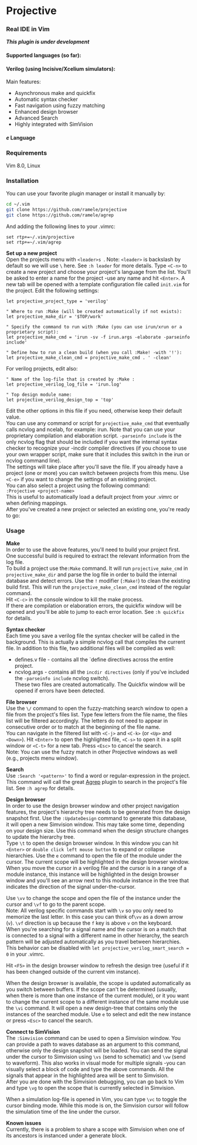# Projective
### Real IDE in Vim

_**This plugin is under development**_

#### Supported languages (so far):

#### Verilog (using Incisive/Xcelium simulators):
Main features:
* Asynchronous make and quickfix
* Automatic syntax checker
* Fast navigation using fuzzy matching
* Enhanced design browser
* Advanced Search
* Highly integrated with SimVision
#### _e_ Language

### Requirements
Vim 8.0, Linux

### Installation
You can use your favorite plugin manager or install it manually by:
```sh
cd ~/.vim
git clone https://github.com/ramele/projective
git clone https://github.com/ramele/agrep
```
And adding the following lines to your .vimrc:
```viml
set rtp+=~/.vim/projective
set rtp+=~/.vim/agrep
```

**Set up a new project**  
Open the projects menu with `<leader>s `.
Note: `<leader>` is backslash by default so we will use `\` here. See `:h leader` for more details.
Type `<C-n>` to create a new project and choose your project's language from the list. You'll be asked to enter a name for the project -use any name and hit `<Enter>`. A new tab will be opened with a template configuration file called `init.vim` for the project. Edit the following settings:
```viml
let projective_project_type = 'verilog'

" Where to run :Make (will be created automatically if not exists):
let projective_make_dir = '$TOP/work'

" Specify the command to run with :Make (you can use irun/xrun or a proprietary script):
let projective_make_cmd = 'irun -sv -f irun.args -elaborate -parseinfo include'

" Define how to run a clean build (when you call :Make! -with '!'):
let projective_make_clean_cmd = projective_make_cmd . ' -clean'
```
For verilog projects, edit also:
```viml
" Name of the log-file that is created by :Make :
let projective_verilog_log_file = 'irun.log'

" Top design module name:
let projective_verilog_design_top = 'top'
```
Edit the other options in this file if you need, otherwise keep their default value.  
You can use any command or script for `projective_make_cmd` that eventually calls ncvlog and ncelab, for example: irun. Note that you can use your proprietary compilation and elaboration script. `-parseinfo include` is the only ncvlog flag that should be included if you want the internal syntax checker to recognize your -incdir compiler directives (if you choose to use your own wrapper script, make sure that it includes this switch in the irun or ncvlog command line).  
The settings will take place after you'll save the file. If you already have a project (one or more) you can switch between projects from this menu. Use `<C-e>` if you want to change the settings of an existing project.  
You can also select a project using the following command:  
`:Projective <project-name>`  
This is useful to automatically load a default project from your .vimrc or when defining mappings.  
After you've created a new project or selected an existing one, you're ready to go:  

### Usage

**Make**  
In order to use the above features, you'll need to build your project first. One successful build is required to extract the relevant information from the log file.  
To build a project use the`:Make` command. It will run `projective_make_cmd` in `projective_make_dir` and parse the log file in order to build the internal database and detect errors. Use the `!` modifier (`:Make!`) to clean the existing build first. This will run the `projective_make_clean_cmd` instead of the regular command.  
Hit `<C-c>` in the console window to kill the make process.  
If there are compilation or elaboration errors, the quickfix window will be opened and you'll be able to jump to each error location. See `:h quickfix` for details.

**Syntax checker**  
Each time you save a verilog file the syntax checker will be called in the background. This is actually a simple ncvlog call that compiles the current file. In addition to this file, two additional files will be compiled as well:
* defines.v file - contains all the `define directives across the entire project.  
* ncvlog.args -  contains all the `incdir directives` (only if you've included the `-parseinfo include` ncvlog switch).  
These two files are created automatically. The Quickfix window will be opened if errors have been detected.

**File browser**  
Use the `\/` command to open the fuzzy-matching search window to open a file from the project's files list. Type few letters from the file name, the files list will be filtered accordingly. The letters do not need to appear in consecutive order or to match at the beginning of the file name.  
You can navigate in the filtered list with `<C-j>` and `<C-k>` (or `<Up>` and `<Down>`). Hit `<Enter>` to open the highlighted file, `<C-s>` to open it in a split window or `<C-t>` for a new tab. Press `<Esc>` to cancel the search.  
Note: You can use the fuzzy match in other Projective windows as well (e.g., projects menu window).

**Search**  
Use `:Search '<pattern>'` to find a word or regular-expression in the project. This command will call the great [Agrep](https://github.com/ramele/agrep) plugin to search in the project's file list. See `:h agrep` for details.  

**Design browser**  
In order to use the design browser window and other project navigation features, the project's hierarchy tree needs to be generated from the design snapshot first. Use the `:UpdateDesign` command to generate this database, it will open a new Simvision window. This may take some time, depending on your design size. Use this command when the design structure changes to update the hierarchy tree.  
Type `\t` to open the design browser window. In this window you can hit `<Enter>` or `double click left mouse button` to expand or collapse hierarchies. Use the `e` command to open the file of the module under the cursor. The current scope will be highlighted in the design browser window.  
When you move the cursor in a verilog file and the cursor is in a range of a module instance, this instance will be highlighted in the design browser window and you'll see an arrow next to this module instance in the tree that indicates the direction of the signal under-the-cursor.  

Use `\vv` to change the scope and open the file of the instance under the cursor and `\vf` to go to the parent scope.  
Note: All verilog specific commands start with `\v` so you only need to memorize the last letter. In this case you can think of`\vv` as a down arrow (`v`). `\vf` direction is up because the `f` key is above `v` on the keyboard.  
When you're searching for a signal name and the cursor is on a match that is connected to a signal with a different name in other hierarchy, the search pattern will be adjusted automatically as you travel between hierarchies. This behavior can be disabled with `let projective_verilog_smart_search = 0` in your .vimrc.  

Hit `<F5>` in the design browser window to refresh the design tree (useful if it has been changed outside of the current vim instance).  

When the design browser is available, the scope is updated automatically as you switch between buffers. If the scope can't be determined (usually, when there is more than one instance of the current module), or it you want to change the current scope to a different instance of the same module use the `\vi` command. It will open a new design-tree that contains only the instances of the searched module. Use `e` to select and edit the new instance or press `<Esc>` to cancel the search.  

**Connect to SimVision**  
The `:Simvision` command can be used to open a Simvision window. You can provide a path to waves database as an argument to this command, otherwise only the design snapshot will be loaded. You can send the signal under the cursor to Simvision using `\vs` (send to schematic) and `\vw` (send to waveform). This also works in visual mode for multiple signals -you can visually select a block of code and type the above commands. All the signals that appear in the highlighted area will be sent to Simvision.  
After you are done with the Simvision debugging, you can go back to Vim and type `\vg` to open the scope that is currently selected in Simvision.  

When a simulation log-file is opened in Vim, you can type `\vc` to toggle the cursor binding mode. While this mode is on, the Simvision cursor will follow the simulation time of the line under the cursor.  

**Known issues**  
Currently, there is a problem to share a scope with Simvision when one of its ancestors is instanced under a generate block.
